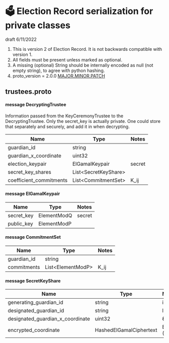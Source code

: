 # 🗳 Election Record serialization for private classes

draft 6/11/2022

1. This is version 2 of Election Record. It is not backwards compatible with version 1.
2. All fields must be present unless marked as optional.
3. A missing (optional) String should be internally encoded as null (not empty string), to agree with python hashing.
4. proto_version = 2.0.0 [MAJOR.MINOR.PATCH](https://semver.org/)

## trustees.proto

#### message DecryptingTrustee

Information passed from the KeyCeremonyTrustee to the DecryptingTrustee.
Only the secret_key is actually private. One could store that separately and securely, and add it in when decrypting.

| Name                    | Type                   | Notes   |
|-------------------------|------------------------|---------|
| guardian_id             | string                 |         |
| guardian_x_coordinate   | uint32                 |         |
| election_keypair        | ElGamalKeypair         | secret  |
| secret_key_shares       | List\<SecretKeyShare\> |         |
| coefficient_commitments | List\<CommitmentSet\>  | K_ij    |

#### message ElGamalKeypair

| Name              | Type          | Notes  |
|-------------------|---------------|--------|
| secret_key        | ElementModQ   | secret |
| public_key        | ElementModP   |        |

#### message CommitmentSet

| Name         | Type                 | Notes |
|--------------|----------------------|-------|
| guardian_id  | string               |       |
| commitments  | List\<ElementModP\>  | K_ij  |

#### message SecretKeyShare

| Name                             | Type                    | Notes      |
|----------------------------------|-------------------------|------------|
| generating_guardian_id           | string                  | i          |
| designated_guardian_id           | string                  | l          |
| designated_guardian_x_coordinate | uint32                  | ℓ          |
| encrypted_coordinate             | HashedElGamalCiphertext | El (Pi(ℓ)) |
